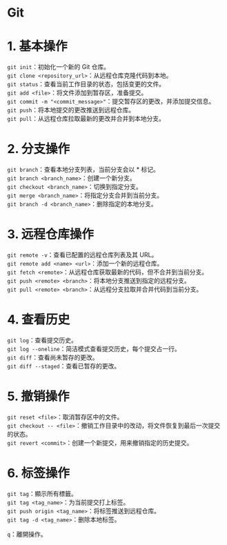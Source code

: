 # Git  

# 1. 基本操作
`git init`：初始化一个新的 Git 仓库。  
`git clone <repository_url>`：从远程仓库克隆代码到本地。  
`git status`：查看当前工作目录的状态，包括变更的文件。  
`git add <file>`：将文件添加到暂存区，准备提交。  
`git commit -m "<commit_message>"`：提交暂存区的更改，并添加提交信息。  
`git push`：将本地提交的更改推送到远程仓库。  
`git pull`：从远程仓库拉取最新的更改并合并到本地分支。  

# 2. 分支操作  
`git branch`：查看本地分支列表，当前分支会以 * 标记。  
`git branch <branch_name>`：创建一个新分支。  
`git checkout <branch_name>`：切换到指定分支。  
`git merge <branch_name>`：将指定分支合并到当前分支。  
`git branch -d <branch_name>`：删除指定的本地分支。  

# 3. 远程仓库操作  
`git remote -v`：查看已配置的远程仓库列表及其 URL。  
`git remote add <name> <url>`：添加一个新的远程仓库。  
`git fetch <remote>`：从远程仓库获取最新的代码，但不合并到当前分支。  
`git push <remote> <branch>`：将本地分支推送到指定的远程分支。  
`git pull <remote> <branch>`：从远程分支拉取并合并代码到当前分支。  

# 4. 查看历史  
`git log`：查看提交历史。  
`git log --oneline`：简洁模式查看提交历史，每个提交占一行。  
`git diff`：查看尚未暂存的更改。  
`git diff --staged`：查看已暂存的更改。  

# 5. 撤销操作  
`git reset <file>`：取消暂存区中的文件。  
`git checkout -- <file>`：撤销工作目录中的改动，将文件恢复到最后一次提交的状态。  
`git revert <commit>`：创建一个新提交，用来撤销指定的历史提交。  

# 6. 标签操作  
`git tag`：顯示所有標籤。  
`git tag <tag_name>`：为当前提交打上标签。  
`git push origin <tag_name>`：将标签推送到远程仓库。  
`git tag -d <tag_name>`：删除本地标签。  

`q`：離開操作。  